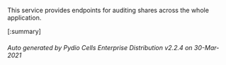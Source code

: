






This service provides endpoints for auditing shares across the whole application.

[:summary]

###### Auto generated by Pydio Cells Enterprise Distribution v2.2.4 on 30-Mar-2021
